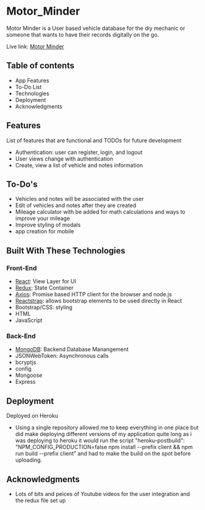 # Motor_Minder

Motor Minder is a User based vehicle database for the diy mechanic or someone that wants to have their records digitally on the go. 

Live link: [Motor Minder](https://motorminder.herokuapp.com/)

## Table of contents
* App Features
* To-Do List
* Technologies
* Deployment
* Acknowledgments


## Features
List of features that are functional and TODOs for future development
* Authentication: user can register, login, and logout
* User views change with authentication
* Create, view a list of vehicle and notes information

## To-Do's
* Vehicles and notes will be associated with the user
* Edit of vehicles and notes after they are created
* Mileage calculator with be added for math calculations and ways to improve your mileage
* Improve styling of modals 
* app creation for mobile

## Built With These Technologies
### Front-End
* [React](https://reactjs.org/): View Layer for UI
* [Redux](https://redux.js.org/): State Container
* [Axios](https://www.npmjs.com/package/axios): Promise based HTTP client for the browser and node.js
* [Reactstrap](https://reactstrap.github.io): allows bootstrap elements to be used directly in React
* Bootstrap/CSS: styling
* HTML
* JavaScript

### Back-End
* [MongoDB](https://www.mongodb.com/): Backend Database Manangement
* JSONWebToken: Asynchronous calls
* bcryptjs
* config
* Mongoose
* Express


## Deployment

Deployed on Heroku
* Using a single repository allowed me to keep everything in one place but did make deploying different versions of my application quite long as i was deploying to heroku it would run the script "heroku-postbuild": "NPM_CONFIG_PRODUCTION=false npm install --prefix client && npm run build --prefix client" and had to make the build on the spot before uploading.

## Acknowledgments
* Lots of bits and peices of Youtube videos for the user integration and the redux file set up
